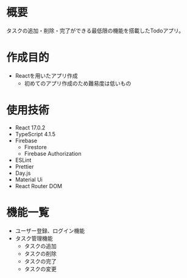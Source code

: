 # 概要
タスクの追加・削除・完了ができる最低限の機能を搭載したTodoアプリ。

# 作成目的
- Reactを用いたアプリ作成
  - 初めてのアプリ作成のため難易度は低いもの

# 使用技術
- React 17.0.2
- TypeScript 4.1.5
- Firebase
  - Firestore
  - Firebase Authorization
- ESLint
- Prettier
- Day.js
- Material Ui
- React Router DOM

# 機能一覧
- ユーザー登録、ログイン機能
- タスク管理機能 
  - タスクの追加
  - タスクの削除
  - タスクの完了
  - タスクの変更
